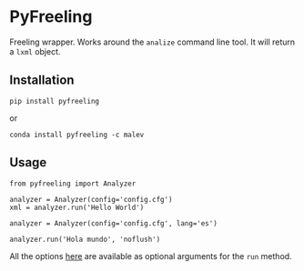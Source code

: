 # PyFreeling

Freeling wrapper. Works around the `analize` command line tool.
It will return a `lxml` object.

## Installation

```
pip install pyfreeling
```

or

```
conda install pyfreeling -c malev
```

## Usage

```
from pyfreeling import Analyzer

analyzer = Analyzer(config='config.cfg')
xml = analyzer.run('Hello World')

analyzer = Analyzer(config='config.cfg', lang='es')

analyzer.run('Hola mundo', 'noflush')
```

All the options [here](https://talp-upc.gitbooks.io/freeling-user-manual/content/analyzer.html)
are available as optional arguments for the `run` method.
